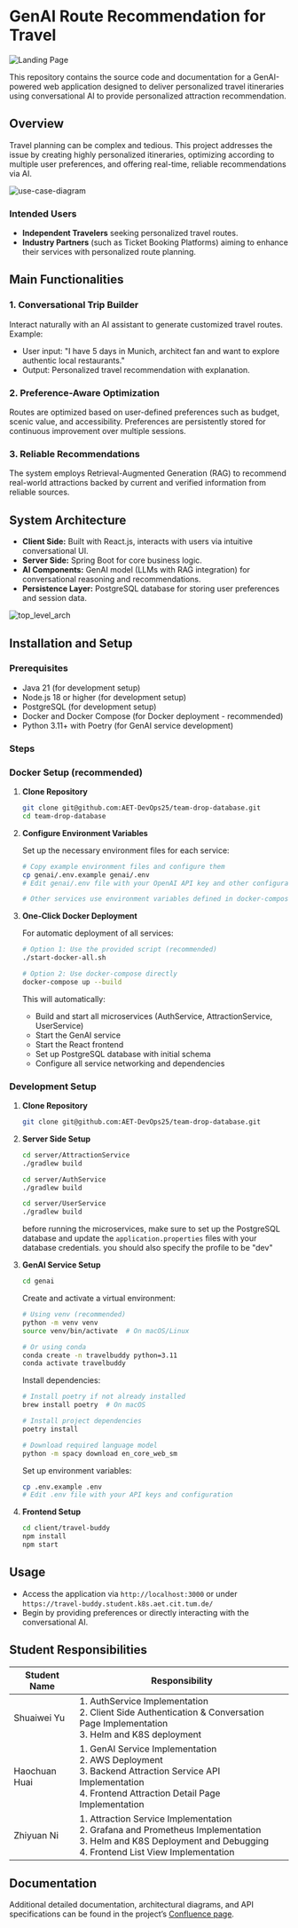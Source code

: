 # GenAI Route Recommendation for Travel

![Landing Page](documentation/images/landing-page.png)

This repository contains the source code and documentation for a GenAI-powered web application designed to deliver personalized travel itineraries using conversational AI to provide personalized attraction recommendation.

## Overview

Travel planning can be complex and tedious. This project addresses the issue by creating highly personalized itineraries, optimizing according to multiple user preferences, and offering real-time, reliable recommendations via AI.

![use-case-diagram](documentation/use_case_diagram.png)

### Intended Users

* **Independent Travelers** seeking personalized travel routes.
* **Industry Partners** (such as Ticket Booking Platforms) aiming to enhance their services with personalized route planning.

## Main Functionalities

### 1. Conversational Trip Builder

Interact naturally with an AI assistant to generate customized travel routes. Example:

* User input: "I have 5 days in Munich, architect fan and want to explore authentic local restaurants."
* Output: Personalized travel recommendation with explanation.

### 2. Preference-Aware Optimization

Routes are optimized based on user-defined preferences such as budget, scenic value, and accessibility. Preferences are persistently stored for continuous improvement over multiple sessions.

### 3. Reliable Recommendations

The system employs Retrieval-Augmented Generation (RAG) to recommend real-world attractions backed by current and verified information from reliable sources.

## System Architecture

* **Client Side:** Built with React.js, interacts with users via intuitive conversational UI.
* **Server Side:** Spring Boot for core business logic.
* **AI Components:** GenAI model (LLMs with RAG integration) for conversational reasoning and recommendations.
* **Persistence Layer:** PostgreSQL database for storing user preferences and session data.

![top_level_arch](documentation/top_level_arch.png)

## Installation and Setup

### Prerequisites

* Java 21 (for development setup)
* Node.js 18 or higher (for development setup)
* PostgreSQL (for development setup)
* Docker and Docker Compose (for Docker deployment - recommended)
* Python 3.11+ with Poetry (for GenAI service development)

### Steps

### Docker Setup (recommended)

1. **Clone Repository**

   ```sh
   git clone git@github.com:AET-DevOps25/team-drop-database.git
   cd team-drop-database
   ```
   
2. **Configure Environment Variables**

   Set up the necessary environment files for each service:
   ```sh
   # Copy example environment files and configure them
   cp genai/.env.example genai/.env
   # Edit genai/.env file with your OpenAI API key and other configurations
   
   # Other services use environment variables defined in docker-compose.yml
   ```

3. **One-Click Docker Deployment**

   For automatic deployment of all services:
   ```sh
   # Option 1: Use the provided script (recommended)
   ./start-docker-all.sh
   
   # Option 2: Use docker-compose directly
   docker-compose up --build
   ```

   This will automatically:
   - Build and start all microservices (AuthService, AttractionService, UserService)
   - Start the GenAI service
   - Start the React frontend
   - Set up PostgreSQL database with initial schema
   - Configure all service networking and dependencies

### Development Setup

1. **Clone Repository**

   ```sh
   git clone git@github.com:AET-DevOps25/team-drop-database.git
   ```

2. **Server Side Setup**

   ```sh
   cd server/AttractionService
   ./gradlew build
   ```

   ```sh
   cd server/AuthService
   ./gradlew build
   ```

   ```sh
   cd server/UserService
   ./gradlew build
   ```
   before running the microservices, make sure to set up the PostgreSQL database and update the `application.properties` files with your database credentials.
   you should also specify the profile to be "dev"

3. **GenAI Service Setup**

   ```sh
   cd genai
   ```

   Create and activate a virtual environment:
   ```sh
   # Using venv (recommended)
   python -m venv venv
   source venv/bin/activate  # On macOS/Linux
   
   # Or using conda
   conda create -n travelbuddy python=3.11
   conda activate travelbuddy
   ```

   Install dependencies:
   ```sh
   # Install poetry if not already installed
   brew install poetry  # On macOS
   
   # Install project dependencies
   poetry install
   
   # Download required language model
   python -m spacy download en_core_web_sm
   ```

   Set up environment variables:
   ```sh
   cp .env.example .env
   # Edit .env file with your API keys and configuration
   ```

4. **Frontend Setup**

   ```sh
   cd client/travel-buddy
   npm install
   npm start
   ```

## Usage

* Access the application via `http://localhost:3000` or under `https://travel-buddy.student.k8s.aet.cit.tum.de/`
* Begin by providing preferences or directly interacting with the conversational AI.

## Student Responsibilities

| Student Name  | Responsibility                                                                                                                        |
|---------------|---------------------------------------------------------------------------------------------------------------------------------------|
| Shuaiwei Yu   | 1. AuthService Implementation <br/> 2. Client Side Authentication & Conversation Page Implementation <br/> 3. Helm and K8S deployment |
| Haochuan Huai | 1. GenAI Service Implementation <br/> 2. AWS Deployment <br/> 3. Backend Attraction Service API Implementation <br/> 4. Frontend Attraction Detail Page Implementation |
| Zhiyuan Ni    | 1. Attraction Service Implementation <br/> 2. Grafana and Prometheus Implementation <br/> 3. Helm and K8S Deployment and Debugging <br/> 4. Frontend List View Implementation |

## Documentation

Additional detailed documentation, architectural diagrams, and API specifications can be found in the project’s [Confluence page](confluence-url).
